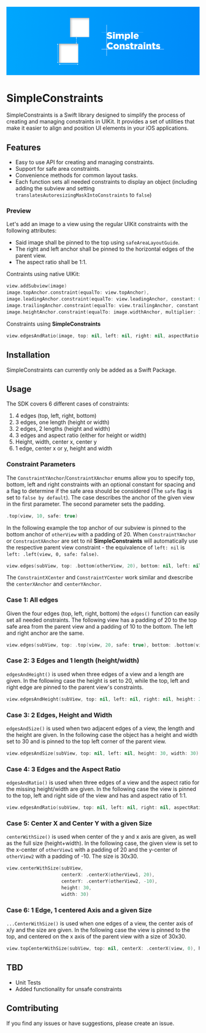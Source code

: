 <p align="center">
    <img src="simple_constraints.png" width="1000" alt="SimpleConstraints"/>
</p>

# SimpleConstraints

SimpleConstraints is a Swift library designed to simplify the process of creating and managing constraints in UIKit. It provides a set of utilities that make it easier to align and position UI elements in your iOS applications.

## Features

- Easy to use API for creating and managing constraints.
- Support for safe area constraints.
- Convenience methods for common layout tasks.
- Each function sets all needed constraints to display an object (including adding the subview and setting `translatesAutoresizingMaskIntoConstraints` to `false`)

### Preview

Let's add an image to a view using the regular UIKit constraints with the following attributes:
- Said image shall be pinned to the top using `safeAreaLayoutGuide`.
- The right and left anchor shall be pinned to the horizontal edges of the parent view.
- The aspect ratio shall be 1:1.

Contraints using native UIKit:
```swift
view.addSubview(image)
image.topAnchor.constraint(equalTo: view.topAnchor),
image.leadingAnchor.constraint(equalTo: view.leadingAnchor, constant: 0),
image.trailingAnchor.constraint(equalTo: view.trailingAnchor, constant: 0),
image.heightAnchor.constraint(equalTo: image.widthAnchor, multiplier: 1/1)
```
Constraints using **SimpleConstraints**
```swift
view.edgesAndRatio(image, top: nil, left: nil, right: nil, aspectRatio: 1)
```

## Installation

SimpleConstraints can currently only be added as a Swift Package.

## Usage

The SDK covers 6 different cases of constraints:
1. 4 edges (top, left, right, bottom)
2. 3 edges, one length (height or width)
3. 2 edges, 2 lengths (height and width)
4. 3 edges and aspect ratio (either for height or width)
5. Height, width, center x, center y
6. 1 edge, center x or y, height and width

### Constraint Parameters

The `ConstraintYAnchor`/`ConstraintXAnchor` enums allow you to specify top, bottom, left and right constraints with an optional constant for spacing and a flag to determine if the safe area should be considered (The `safe` flag is set to `false by default`). The case describes the anchor of the given view in the first parameter. The second parameter sets the padding.
```swift
.top(view, 10, safe: true)
```
In  the following example the top anchor of our subview is pinned to the bottom anchor of `otherView` with a padding of 20. When `ConstraintYAnchor` or `ConstraintXAnchor` are set to nil **SimpleConstraints** will automatically use the respective parent view constraint - the equivalence of `left: nil` is `left: .left(view, 0, safe: false)`.
```swift
view.edges(subView, top: .bottom(otherView, 20), bottom: nil, left: nil, right: nil)
```

The `ConstraintXCenter` and `ConstraintYCenter` work similar and dxescribe the `centerXAnchor` and `centerYAnchor`.

### Case 1: All edges

Given the four edges (top, left, right, bottom) the `edges()` function can easily set all needed onstraints. The following view has a padding of 20 to the top safe area from the parent view and a padding of 10 to the bottom. The left and right anchor are the same.
```swift
view.edges(subView, top: .top(view, 20, safe: true), bottom: .bottom(view, 10), left: nil, right: nil)
```

### Case 2: 3 Edges and 1 length (height/width)

`edgesAndHeight()` is used when three edges of a view and a length are given. In the following case the height is set to 20, while the top, left and right edge are pinned to the parent view's constraints.
```swift
view.edgesAndHeight(subView, top: nil, left: nil, right: nil, height: 20)
```

### Case 3: 2 Edges, Height and Width

`edgesAndSize()` is used when two adjacent edges of a view, the length and the height are given. In the following case the object has a height and width set to 30 and is pinned to the top left corner of the parent view.
```swift
view.edgesAndSize(subView, top: nil, left: nil, height: 30, width: 30)
```

### Case 4: 3 Edges and the Aspect Ratio

`edgesAndRatio()` is used when three edges of a view and the aspect ratio for the missing height/width are given. In the following case the view is pinned to the top, left and right side of the view and has and aspect ratio of 1:1.
```swift
view.edgesAndRatio(subView, top: nil, left: nil, right: nil, aspectRatio: 1)
```

### Case 5: Center X and Center Y with a given Size

`centerWithSize()` is used when center of the y and x axis are given, as well as the full size (height+width). In the following case, the given view is set to the x-center of `otherView1` with a padding of 20 and the y-center of `otherView2` with a padding of -10. The size is 30x30.
```swift
view.centerWithSize(subView, 
                    centerX: .centerX(otherView1, 20), 
                    centerY: .centerY(otherView2, -10),
                    height: 30, 
                    width: 30)
```

### Case 6: 1 Edge, 1 centered Axis and a given Size

`...CenterWithSize()` is used when one edges of a view, the center axis of x/y and the size are given. In the following case the view is pinned to the top, and centered on the x axis of the parent view with a size of 30x30.
```swift
view.topCenterWithSize(subView, top: nil, centerX: .centerX(view, 0), height: 30, width: 30)
```

## TBD
- Unit Tests
- Added functionality for unsafe constraints

## Comtributing

If you find any issues or have suggestions, please create an issue.
